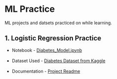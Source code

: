 # ML Practice

ML projects and datsets practiced on while learning.

## 1. Logistic Regression Practice

- Notebook - [Diabetes_Model.ipynb](/diabetes_classification_task/Model.ipynb)<br/><br/>
- Dataset Used - [Diabetes Dataset from Kaggle](/diabetes_classification_task/diabetes.csv)<br/><br/>
- Documentation - [Project Readme](/diabetes_classification_task/)
